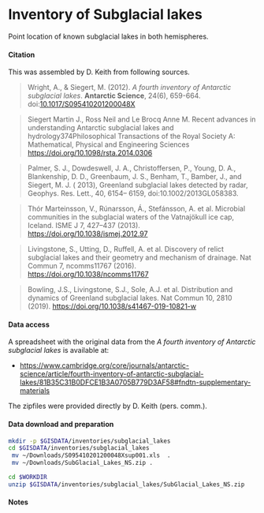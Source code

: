 # Inventory of Subglacial lakes

Point location of known subglacial lakes in both hemispheres.

#### Citation

This was assembled by D. Keith from following sources.

> Wright, A., & Siegert, M. (2012). *A fourth inventory of Antarctic subglacial lakes*. **Antarctic Science**, 24(6), 659-664. doi:[10.1017/S095410201200048X](http://dx.doi.org/10.1017/S095410201200048X)

> Siegert Martin J., Ross Neil and Le Brocq Anne M. Recent advances in understanding Antarctic subglacial lakes and hydrology374Philosophical Transactions of the Royal Society A: Mathematical, Physical and Engineering Sciences https://doi.org/10.1098/rsta.2014.0306

> Palmer, S. J., Dowdeswell, J. A., Christoffersen, P., Young, D. A., Blankenship, D. D., Greenbaum, J. S., Benham, T., Bamber, J., and Siegert, M. J. ( 2013), Greenland subglacial lakes detected by radar, Geophys. Res. Lett., 40, 6154– 6159, doi:10.1002/2013GL058383.

> Thór Marteinsson, V., Rúnarsson, Á., Stefánsson, A. et al. Microbial communities in the subglacial waters of the Vatnajökull ice cap, Iceland. ISME J 7, 427–437 (2013). https://doi.org/10.1038/ismej.2012.97

> Livingstone, S., Utting, D., Ruffell, A. et al. Discovery of relict subglacial lakes and their geometry and mechanism of drainage. Nat Commun 7, ncomms11767 (2016). https://doi.org/10.1038/ncomms11767

> Bowling, J.S., Livingstone, S.J., Sole, A.J. et al. Distribution and dynamics of Greenland subglacial lakes. Nat Commun 10, 2810 (2019). https://doi.org/10.1038/s41467-019-10821-w

#### Data access

A spreadsheet with the original data from the *A fourth inventory of Antarctic subglacial lakes* is available at:
* https://www.cambridge.org/core/journals/antarctic-science/article/fourth-inventory-of-antarctic-subglacial-lakes/81B35C31B0DFCE1B3A0705B779D3AF58#fndtn-supplementary-materials

The zipfiles were provided directly by D. Keith (pers. comm.).

#### Data download and preparation


```sh
mkdir -p $GISDATA/inventories/subglacial_lakes
cd $GISDATA/inventories/subglacial_lakes
 mv ~/Downloads/S095410201200048Xsup001.xls  .
 mv ~/Downloads/SubGlacial_Lakes_NS.zip .

cd $WORKDIR
unzip $GISDATA/inventories/subglacial_lakes/SubGlacial_Lakes_NS.zip

```

#### Notes
